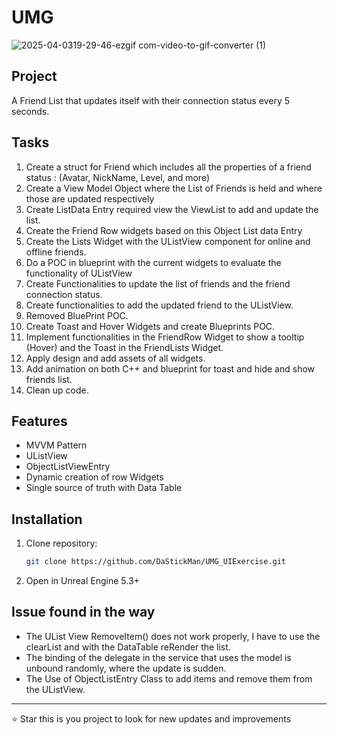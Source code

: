 # UMG
![2025-04-0319-29-46-ezgif com-video-to-gif-converter (1)](https://github.com/user-attachments/assets/3ede3f11-d8d3-49a9-9036-0ef4af0c7d0c)

## Project 
A Friend List that updates itself with their connection status every 5 seconds. 

## Tasks
1. Create a struct for Friend which includes all the properties of a friend status : (Avatar, NickName, Level, and more)
2. Create a View Model Object where the List of Friends is held and where those are updated respectively
3. Create ListData Entry required view the ViewList to add and update the list. 
4. Create the Friend Row widgets based on this Object List data Entry
5. Create the Lists Widget with the UListView component for online and offline friends.
6. Do a POC in blueprint with the current widgets to evaluate the functionality of UListView
7. Create Functionalities to update the list of friends and the friend connection status.
8. Create functionalities to add the updated friend to the UListView.
9. Removed BluePrint POC.
10. Create Toast and Hover Widgets and create Blueprints POC.
11. Implement functionalities in the FriendRow Widget to show a tooltip (Hover) and the Toast in the FriendLists Widget.
12. Apply design and add assets of all widgets.
13. Add animation on both C++ and blueprint for toast and hide and show friends list.
14. Clean up code. 


## Features
- MVVM Pattern
- UListView
- ObjectListViewEntry
- Dynamic creation of row Widgets
- Single source of truth with Data Table
  

## Installation
1. Clone repository:
   ```bash
   git clone https://github.com/DaStickMan/UMG_UIExercise.git
   ```
2. Open in Unreal Engine 5.3+

## Issue found in the way
- The UList View RemoveItem() does not work properly, I have to use the clearList and with the DataTable reRender the list.
- The binding of the delegate in the service that uses the model is unbound randomly, where the update is sudden.
- The Use of ObjectListEntry Class to add items and remove them from the UListView. 
---
⭐ Star this is you project to look for new updates and improvements
